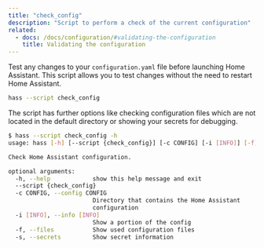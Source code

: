 ```yaml
---
title: "check_config"
description: "Script to perform a check of the current configuration"
related:
  - docs: /docs/configuration/#validating-the-configuration
    title: Validating the configuration
---
```


Test any changes to your `configuration.yaml` file before launching Home Assistant. This script allows you to test changes without the need to restart Home Assistant.

```bash
hass --script check_config
```

The script has further options like checking configuration files which are not located in the default directory or showing your secrets for debugging.

```bash
$ hass --script check_config -h
usage: hass [-h] [--script {check_config}] [-c CONFIG] [-i [INFO]] [-f] [-s]

Check Home Assistant configuration.

optional arguments:
  -h, --help            show this help message and exit
  --script {check_config}
  -c CONFIG, --config CONFIG
                        Directory that contains the Home Assistant
                        configuration
  -i [INFO], --info [INFO]
                        Show a portion of the config
  -f, --files           Show used configuration files
  -s, --secrets         Show secret information
```
